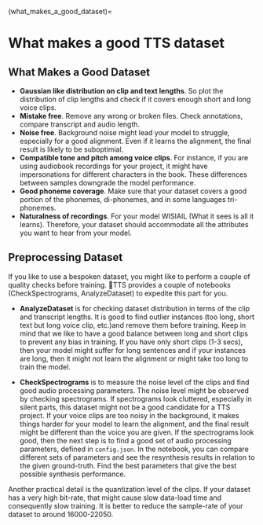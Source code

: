 (what_makes_a_good_dataset)=
# What makes a good TTS dataset

## What Makes a Good Dataset
* **Gaussian like distribution on clip and text lengths**. So plot the distribution of clip lengths and check if it covers enough short and long voice clips.
* **Mistake free**. Remove any wrong or broken files. Check annotations, compare transcript and audio length.
* **Noise free**. Background noise might lead your model to struggle, especially for a good alignment. Even if it learns the alignment, the final result is likely to be suboptimial.
* **Compatible tone and pitch among voice clips**. For instance, if you are using audiobook recordings for your project, it might have impersonations for different characters in the book. These differences between samples downgrade the model performance.
* **Good phoneme coverage**. Make sure that your dataset covers a good portion of the phonemes, di-phonemes, and in some languages tri-phonemes.
* **Naturalness of recordings**. For your model WISIAIL (What it sees is all it learns). Therefore, your dataset should accommodate all the attributes you want to hear from your model.

## Preprocessing Dataset
If you like to use a bespoken dataset, you might like to perform a couple of quality checks before training. 🐸TTS provides a couple of notebooks (CheckSpectrograms, AnalyzeDataset) to expedite this part for you.

* **AnalyzeDataset** is for checking dataset distribution in terms of the clip and transcript lengths. It is good to find outlier instances (too long, short text but long voice clip, etc.)and remove them before training. Keep in mind that we like to have a good balance between long and short clips to prevent any bias in training. If you have only short clips (1-3 secs), then your model might suffer for long sentences and if your instances are long, then it might not learn the alignment or might take too long to train the model.

* **CheckSpectrograms** is to measure the noise level of the clips and find good audio processing parameters. The noise level might be observed by checking spectrograms. If spectrograms look cluttered, especially in silent parts, this dataset might not be a good candidate for a TTS project. If your voice clips are too noisy in the background, it makes things harder for your model to learn the alignment, and the final result might be different than the voice you are given.
If the spectrograms look good, then the next step is to find a good set of audio processing parameters, defined in ```config.json```. In the notebook, you can compare different sets of parameters and see the resynthesis results in relation to the given ground-truth. Find the best parameters that give the best possible synthesis performance.

Another practical detail is the quantization level of the clips. If your dataset has a very high bit-rate, that might cause slow data-load time and consequently slow training. It is better to reduce the sample-rate of your dataset to around 16000-22050.
